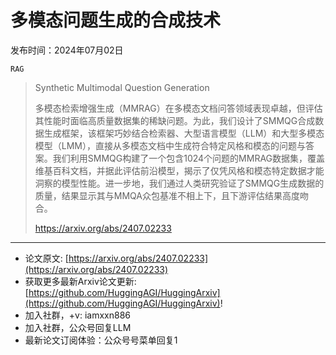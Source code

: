 # 多模态问题生成的合成技术
发布时间：2024年07月02日

`RAG`
> Synthetic Multimodal Question Generation
>
> 多模态检索增强生成（MMRAG）在多模态文档问答领域表现卓越，但评估其性能时面临高质量数据集的稀缺问题。为此，我们设计了SMMQG合成数据生成框架，该框架巧妙结合检索器、大型语言模型（LLM）和大型多模态模型（LMM），直接从多模态文档中生成符合特定风格和模态的问题与答案。我们利用SMMQG构建了一个包含1024个问题的MMRAG数据集，覆盖维基百科文档，并据此评估前沿模型，揭示了仅凭风格和模态特定数据才能洞察的模型性能。进一步地，我们通过人类研究验证了SMMQG生成数据的质量，结果显示其与MMQA众包基准不相上下，且下游评估结果高度吻合。
>
> https://arxiv.org/abs/2407.02233


<hr />

- 论文原文: [https://arxiv.org/abs/2407.02233](https://arxiv.org/abs/2407.02233)
- 获取更多最新Arxiv论文更新: [https://github.com/HuggingAGI/HuggingArxiv](https://github.com/HuggingAGI/HuggingArxiv)!
- 加入社群，+v: iamxxn886
- 加入社群，公众号回复LLM
- 最新论文订阅体验：公众号号菜单回复1